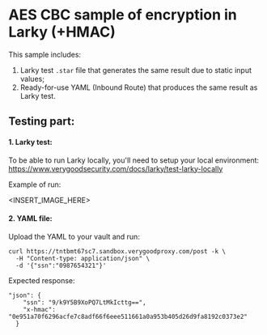 # AES CBC sample of encryption in Larky (+HMAC)

This sample includes:
1. Larky test `.star` file that generates the same result due to static input values;
2. Ready-for-use YAML (Inbound Route) that produces the same result as Larky test.

## Testing part:

#### 1. Larky test:

To be able to run Larky locally, you'll need to setup your local environment:
https://www.verygoodsecurity.com/docs/larky/test-larky-locally

Example of run:

<INSERT_IMAGE_HERE>

#### 2. YAML file:

Upload the YAML to your vault and run:
```
curl https://tntbmt67sc7.sandbox.verygoodproxy.com/post -k \
  -H "Content-type: application/json" \
  -d '{"ssn":"0987654321"}'
```

Expected response:
```
"json": {
    "ssn": "9/k9Y5B9XoPQ7LtMkIcttg==",
    "x-hmac": "0e951a70f6296acfe7c8adf66f6eee511661a0a953b405d26d9fa8192c0373e2"
  }
```